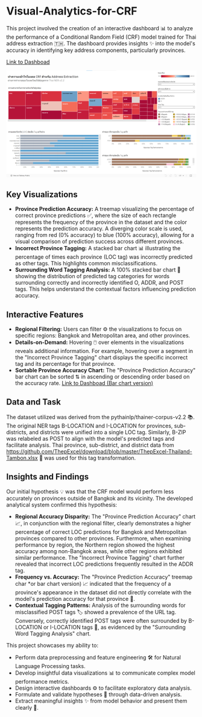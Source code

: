 # Visual-Analytics-for-CRF

This project involved the creation of an interactive dashboard 📊 to analyze the performance of a Conditional Random Field (CRF) model trained for Thai address extraction 🇹🇭. The dashboard provides insights ✨ into the model's accuracy in identifying key address components, particularly provinces.



[Link to Dashboad](https://public.tableau.com/views/InfoVisModelInterpretation2/2_1?:language=en-GB&:sid=&:redirect=auth&:display_count=n&:origin=viz_share_link)

![visual analytics for crf](visual_analytics_crf.png)

## Key Visualizations

- **Province Prediction Accuracy:** A treemap visualizing the percentage of correct province predictions ✅, where the size of each rectangle represents the frequency of the province in the dataset and the color represents the prediction accuracy. A diverging color scale is used, ranging from red (0% accuracy) to blue (100% accuracy), allowing for a visual comparison of prediction success across different provinces.
- **Incorrect Province Tagging:** A stacked bar chart 📊 illustrating the percentage of times each province (LOC tag) was incorrectly predicted as other tags. This highlights common misclassifications.
- **Surrounding Word Tagging Analysis:** A 100% stacked bar chart 💯 showing the distribution of predicted tag categories for words surrounding correctly and incorrectly identified O, ADDR, and POST tags. This helps understand the contextual factors influencing prediction accuracy.

## Interactive Features

- **Regional Filtering:** Users can filter ⚙️ the visualizations to focus on specific regions: Bangkok and Metropolitan area, and other provinces.
- **Details-on-Demand:** Hovering 🖱️ over elements in the visualizations reveals additional information. For example, hovering over a segment in the "Incorrect Province Tagging" chart displays the specific incorrect tag and its percentage for that province.
- **Sortable Province Accuracy Chart:** The "Province Prediction Accuracy" bar chart can be sorted ⇅ in ascending or descending order based on the accuracy rate. [Link to Dashboad (Bar chart version)](https://public.tableau.com/views/InfoVisModelInterpretation/sheet3?:language=en-GB&:sid=&:redirect=auth&:display_count=n&:origin=viz_share_link)

## Data and Task

The dataset utilized was derived from the pythainlp/thainer-corpus-v2.2 📚. The original NER tags B-LOCATION and I-LOCATION for provinces, sub-districts, and districts were unified into a single LOC tag. Similarly, B-ZIP was relabeled as POST to align with the model's predicted tags and facilitate analysis. Thai province, sub-district, and district data from https://github.com/ThepExcel/download/blob/master/ThepExcel-Thailand-Tambon.xlsx 🔗 was used for this tag transformation.

## Insights and Findings

Our initial hypothesis 💡 was that the CRF model would perform less accurately on provinces outside of Bangkok and its vicinity. The developed analytical system confirmed this hypothesis:

- **Regional Accuracy Disparity:** The "Province Prediction Accuracy" chart 📈, in conjunction with the regional filter, clearly demonstrates a higher percentage of correct LOC predictions for Bangkok and Metropolitan provinces  compared to other provinces. Furthermore, when examining performance by region, the Northern region showed the highest accuracy among non-Bangkok areas, while other regions exhibited similar performance. The "Incorrect Province Tagging" chart further revealed that incorrect LOC predictions frequently resulted in the ADDR tag.
- **Frequency vs. Accuracy:** The "Province Prediction Accuracy" treemap char *or bar chart version) 📈 indicated that the frequency of a province's appearance in the dataset did not directly correlate with the model's prediction accuracy for that province 🤔.
- **Contextual Tagging Patterns:** Analysis of the surrounding words for misclassified POST tags 🏷️ showed a prevalence of the URL tag. Conversely, correctly identified POST tags were often surrounded by B-LOCATION or I-LOCATION tags 📍, as evidenced by the "Surrounding Word Tagging Analysis" chart.

  
This project showcases my ability to:

- Perform data preprocessing and feature engineering 🛠️ for Natural Language Processing tasks.
- Develop insightful data visualizations 📊 to communicate complex model performance metrics.
- Design interactive dashboards ⚙️ to facilitate exploratory data analysis.
- Formulate and validate hypotheses 🤔 through data-driven analysis.
- Extract meaningful insights ✨ from model behavior and present them clearly 📢.
